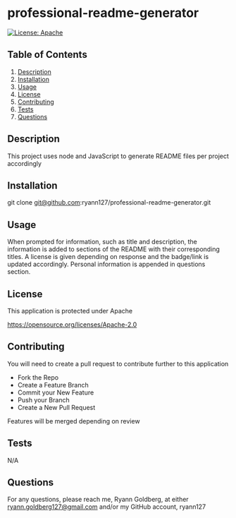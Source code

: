 # professional-readme-generator

  [![License: Apache](https://img.shields.io/badge/License-Apache%202.0-blue.svg)](https://opensource.org/licenses/Apache-2.0)
  

## Table of Contents
1. [Description](#description)
2. [Installation](#installation)
3. [Usage](#usage)
4. [License](#license)
5. [Contributing](#contributing)
6. [Tests](#tests)
7. [Questions](#questions) 

## Description
 This project uses node and JavaScript to generate README files per project accordingly

 ## Installation
git clone git@github.com:ryann127/professional-readme-generator.git

 ## Usage
 When prompted for information, such as title and description, the information is added to sections of the README with their corresponding titles. A license is given depending on response and the badge/link is updated accordingly. Personal information is appended in questions section.

 ## License

 This application is protected under Apache

 https://opensource.org/licenses/Apache-2.0

 ## Contributing
 
 You will need to create a pull request to contribute further to this application

 - Fork the Repo
 - Create a Feature Branch
 - Commit your New Feature
 - Push your Branch
 - Create a New Pull Request

 Features will be merged depending on review

 ## Tests
 N/A

 ## Questions
 For any questions, please reach me, Ryann Goldberg, at either ryann.goldberg127@gmail.com and/or my GitHub account, ryann127


